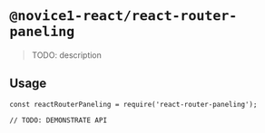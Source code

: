# `@novice1-react/react-router-paneling`

> TODO: description

## Usage

```
const reactRouterPaneling = require('react-router-paneling');

// TODO: DEMONSTRATE API
```

